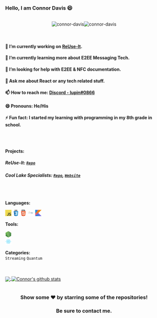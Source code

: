 ### Hello, I am Connor Davis 😄

<br>

<div style="display: flex; justify-content: center; align-items: center;">
<img src="https://img.shields.io/github/stars/connor-davis?affiliations=OWNER&color=gold&logo=github&logoColor=gold&style=for-the-badge" alt="connor-davis" />
<img src="https://img.shields.io/github/followers/connor-davis?color=gold&logo=github&logoColor=gold&style=for-the-badge" alt="connor-davis" />
</div>

<br>
<br>

#### 🔭 I’m currently working on [ReUse-It](https://github.com/connor-davis/reuseit).
#### 🌱 I’m currently learning more about E2EE Messaging Tech.
#### 🤔 I’m looking for help with E2EE & NFC documentation.
#### 💬 Ask me about React or any tech related stuff.
#### 📫 How to reach me: [Discord - lupin#0866](https://discord.com/channels/@me/297868805202247681)
#### 😄 Pronouns: He/His
#### ⚡ Fun fact: I started my learning with programming in my 8th grade in school.

<br>
<br>

**Projects:**  

##### ReUse-It: <code>[Repo](https://github.com/connor-davis/resuseit)</code>

##### Cool Lake Specialists: <code>[Repo](https://github.com/connor-davis/cool-lake-specialists)</code>, <code>[Website](https://coollake.connordavis.tech)</code>

<br>
<br>

**Languages:**  

<code><img height="20" src="https://raw.githubusercontent.com/github/explore/80688e429a7d4ef2fca1e82350fe8e3517d3494d/topics/javascript/javascript.png"></code>
<code><img height="20" src="https://raw.githubusercontent.com/github/explore/80688e429a7d4ef2fca1e82350fe8e3517d3494d/topics/css/css.png"></code>
<code><img height="20" src="https://raw.githubusercontent.com/github/explore/80688e429a7d4ef2fca1e82350fe8e3517d3494d/topics/html/html.png"></code>
<code><img height="20" src="https://raw.githubusercontent.com/github/explore/80688e429a7d4ef2fca1e82350fe8e3517d3494d/topics/java/java.png"></code>
<code><img height="20" src="https://raw.githubusercontent.com/github/explore/80688e429a7d4ef2fca1e82350fe8e3517d3494d/topics/kotlin/kotlin.png"></code>

**Tools:**  

<code><img height="20" src="https://raw.githubusercontent.com/github/explore/80688e429a7d4ef2fca1e82350fe8e3517d3494d/topics/nodejs/nodejs.png"></code>    
<code><img height="20" src="https://raw.githubusercontent.com/github/explore/80688e429a7d4ef2fca1e82350fe8e3517d3494d/topics/react/react.png"></code>

**Categories:**  
<code>Streaming</code>
<code>Quantum</code>

<br>
<br>

<a href="https://github.com/connor-davis">
  <img align="center" src="https://github-readme-stats.vercel.app/api/top-langs/?username=connor-davis&theme=light&hide_langs_below=1" />
</a>
<a href="https://github.com/connor-davis">
 <img align="center" src="https://github-readme-stats.vercel.app/api?username=connor-davis&show_icons=true&theme=light&line_height=27" alt="Connor's github stats"/>
</a>

<br>
<br>

<div align="center">

### Show some ❤️ by starring some of the repositories!
### Be sure to contact me.

</div>
